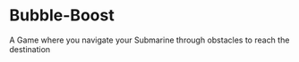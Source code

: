# Bubble-Boost
 A Game where you navigate your Submarine through obstacles to reach the destination
